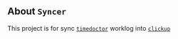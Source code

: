 

## About `Syncer`

This project is for sync [`timedoctor`](https://www.timedoctor.com/) worklog into [`clickup`](https://clickup.com/)
